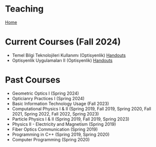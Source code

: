 # Teaching

[Home](../README.md)

Current Courses (Fall 2024)
==============

-   Temel Bilgi Teknolojileri Kullanımı (Optisyenlik) [Handouts](./README.md)
-   Optisyenlik Uygulamaları II (Optisyenlik) [Handouts](./README.md)

Past Courses
============

-   Geometric Optics I (Spring 2024)
-   Opticianry Practices I (Spring 2024)
-   Basic Information Technology Usage (Fall 2023)
-   Computational Physics I & II (Spring 2019, Fall 2019, Spring 2020, Fall 2021, Spring 2022, Fall 2022, Spring 2023)
-   Particle Physics I & II (Spring 2019, Fall 2019, Spring 2023)
-   Physics II - Electricity and Magnetism (Spring 2019)
-   Fiber Optics Communication (Spring 2019)
-   Programming in C++ (Spring 2019, Spring 2020)
-   Computer Programming (Spring 2020)
